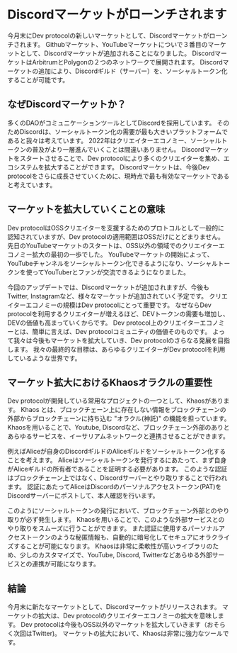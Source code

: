 # Discordマーケットがローンチされます
今月末にDev protocolの新しいマーケットとして、Discordマーケットがローンチされます。
Githubマーケット、YouTubeマーケットについで３番目のマーケットとして、Discordマーケットが追加されることになりました。
DiscordマーケットはArbitrumとPolygonの２つのネットワークで展開されます。
Discordマーケットの追加により、Discordギルド（サーバー）を、ソーシャルトークン化することが可能です。

## なぜDiscordマーケットか？
多くのDAOがコミュニケーションツールとしてDiscordを採用しています。
そのためDiscordは、ソーシャルトークン化の需要が最も大きいプラットフォームであると我々は考えています。
2022年はクリエイターエコノミー、ソーシャルトークンの普及がより一層進んでいくことは間違いありません。
Discordマーケットをスタートさせることで、Dev protocolにより多くのクリエイターを集め、エコシステムを拡大することができます。
Discordマーケットは、今後Dev protocolをさらに成長させていくために、現時点で最も有効なマーケットであると考えています。

## マーケットを拡大していくことの意味
Dev protocolはOSSクリエイターを支援するためのプロトコルとして一般的に認知されていますが、Dev protocolの適用範囲はOSSだけにとどまりません。
先日のYouTubeマーケットのスタートは、OSS以外の領域でのクリエイターエコノミー拡大の最初の一歩でした。
YouTubeマーケットの開始によって、YouTubeチャンネルをソーシャルトークン化できるようになり、ソーシャルトークンを使ってYouTuberとファンが交流できるようになりました。

今回のアップデートでは、Discordマーケットが追加されますが、今後もTwitter, Instagramなど、様々なマーケットが追加されていく予定です。
クリエイターエコノミーの規模はDev protocolにとって重要です。
なぜならDev protocolを利用するクリエイターが増えるほど、DEVトークンの需要も増加し、DEVの価値も高まっていくからです。
Dev protocol上のクリエイターエコノミーとは、簡単に言えば、Dev protocolコミュニティの価値そのものです。
よって我々は今後もマーケットを拡大していき、Dev protocolのさらなる発展を目指します。
我々の最終的な目標は、あらゆるクリエイターがDev protocolを利用しているような世界です。

## マーケット拡大におけるKhaosオラクルの重要性
Dev protocolが開発している常用なプロジェクトの一つとして、Khaosがあります。
Khaos とは、ブロックチェーン上に存在しない情報をブロックチェーンの外部からブロックチェーンに持ち込む "オラクル(神託)" の機能を担っています。
Khaosを用いることで、Youtube, Discordなど、ブロックチェーン外部のありとあらゆるサービスを、イーサリアムネットワークと連携させることができます。

例えばAliceが自身のDiscordギルドのAliceギルドをソーシャルトークン化することを考えます。
Aliceはソーシャルトークンを発行するにあたって、まず自身がAliceギルドの所有者であることを証明する必要があります。
このような認証はブロックチェーン上ではなく、Discordサーバーとやり取りすることで行われます。
認証にあたってAliceはDiscordのパーソナルアクセストークン(PAT)をDiscordサーバーにポストして、本人確認を行います。

このようにソーシャルトークンの発行において、ブロックチェーン外部とのやり取りが必ず発生します。
Khaosを用いることで、このような外部サービスとのやり取りをスムーズに行うことができます。
また認証に使用するパーソナルアクセストークンのような秘匿情報も、自動的に暗号化してセキュアにオラクライズすることが可能になります。
Khaosは非常に柔軟性が高いライブラリのため、少しのカスタマイズで、YouTube, Discord, Twitterなどあらゆる外部サービスとの連携が可能になります。

## 結論
今月末に新たなマーケットとして、Discordマーケットがリリースされます。
マーケットの拡大は、Dev protocolのクリエイターエコノミーの拡大を意味します。
Dev protocolは今後もOSS以外のマーケットを拡大していきます（おそらく次回はTwitter)。
マーケットの拡大において、Khaosは非常に強力なツールです。
